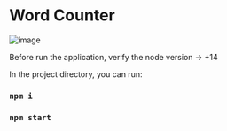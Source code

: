 # Word Counter

![image](https://user-images.githubusercontent.com/71354731/150657277-6c441689-8095-4de3-a930-797cf162d658.png)


Before run the application, verify the node version -> +14

In the project directory, you can run:

### `npm i`

### `npm start`
